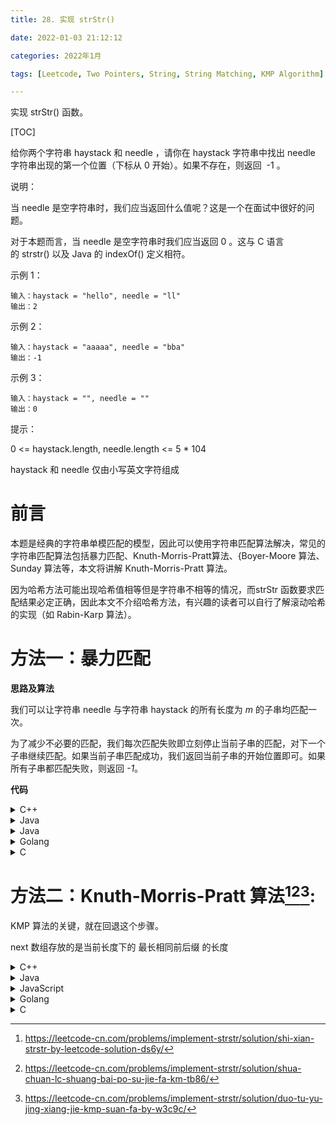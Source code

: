 ```yaml
---
title: 28. 实现 strStr()

date: 2022-01-03 21:12:12  

categories: 2022年1月

tags: [Leetcode, Two Pointers, String, String Matching, KMP Algorithm]

---
```

 

实现 strStr() 函数。
 
<!-- more -->

[TOC]


给你两个字符串 haystack 和 needle ，请你在 haystack 字符串中找出 needle 字符串出现的第一个位置（下标从 0 开始）。如果不存在，则返回  -1 。


说明：

当 needle 是空字符串时，我们应当返回什么值呢？这是一个在面试中很好的问题。

对于本题而言，当 needle 是空字符串时我们应当返回 0 。这与 C 语言的 strstr() 以及 Java 的 indexOf() 定义相符。


示例 1：

    输入：haystack = "hello", needle = "ll"
    输出：2
示例 2：
    
    输入：haystack = "aaaaa", needle = "bba"
    输出：-1
示例 3：
    
    输入：haystack = "", needle = ""
    输出：0


提示：

0 <= haystack.length, needle.length <= 5 * 104

haystack 和 needle 仅由小写英文字符组成


# 前言

本题是经典的字符串单模匹配的模型，因此可以使用字符串匹配算法解决，常见的字符串匹配算法包括暴力匹配、Knuth-Morris-Pratt算法、{Boyer-Moore 算法、Sunday 算法等，本文将讲解 Knuth-Morris-Pratt 算法。

因为哈希方法可能出现哈希值相等但是字符串不相等的情况，而strStr 函数要求匹配结果必定正确，因此本文不介绍哈希方法，有兴趣的读者可以自行了解滚动哈希的实现（如 Rabin-Karp  算法）。

# 方法一：暴力匹配

**思路及算法**

我们可以让字符串 needle 与字符串 haystack 的所有长度为 *m* 的子串均匹配一次。

为了减少不必要的匹配，我们每次匹配失败即立刻停止当前子串的匹配，对下一个子串继续匹配。如果当前子串匹配成功，我们返回当前子串的开始位置即可。如果所有子串都匹配失败，则返回 *-1*。

**代码**

<details>
    <summary>C++</summary>
    
```C++ [sol1-C++]
class Solution {
public:
    int strStr(string haystack, string needle) {
        int n = haystack.size(), m = needle.size();
        for (int i = 0; i + m <= n; i++) {
            bool flag = true;
            for (int j = 0; j < m; j++) {
                if (haystack[i + j] != needle[j]) {
                    flag = false;
                    break;
                }
            }
            if (flag) {
                return i;
            }
        }
        return -1;
    }
};
```
</details>
<details>
    <summary>Java</summary>
    
```Java [sol1-Java]
class Solution {
    public int strStr(String haystack, String needle) {
        int n = haystack.length(), m = needle.length();
        for (int i = 0; i + m <= n; i++) {
            boolean flag = true;
            for (int j = 0; j < m; j++) {
                if (haystack.charAt(i + j) != needle.charAt(j)) {
                    flag = false;
                    break;
                }
            }
            if (flag) {
                return i;
            }
        }
        return -1;
    }
}
```
</details>
<details>
    <summary>Java</summary>
    
```JavaScript [sol1-JavaScript]
var strStr = function(haystack, needle) {
    const n = haystack.length, m = needle.length;
    for (let i = 0; i + m <= n; i++) {
        let flag = true;
        for (let j = 0; j < m; j++) {
            if (haystack[i + j] != needle[j]) {
                flag = false;
                break;
            }
        }
        if (flag) {
            return i;
        }
    }
    return -1;
};
```
</details>
<details>
    <summary>Golang</summary>
    
```go [sol1-Golang]
func strStr(haystack, needle string) int {
    n, m := len(haystack), len(needle)
outer:
    for i := 0; i+m <= n; i++ {
        for j := range needle {
            if haystack[i+j] != needle[j] {
                continue outer
            }
        }
        return i
    }
    return -1
}
```
</details>
<details>
    <summary>C</summary>
    
```C [sol1-C]
int strStr(char* haystack, char* needle) {
    int n = strlen(haystack), m = strlen(needle);
    for (int i = 0; i + m <= n; i++) {
        bool flag = true;
        for (int j = 0; j < m; j++) {
            if (haystack[i + j] != needle[j]) {
                flag = false;
                break;
            }
        }
        if (flag) {
            return i;
        }
    }
    return -1;
}
```
</details>


# 方法二：Knuth-Morris-Pratt 算法[^1][^2][^3]:

KMP 算法的关键，就在回退这个步骤。
 
next 数组存放的是当前长度下的 最长相同前后缀 的长度

<details>
    <summary>C++</summary>
    
```C++ [sol1-C++]
class Solution {
public:
    int strStr(string haystack, string needle) {
        int n = haystack.size(), m = needle.size();
        if (m == 0) {
            return 0;
        }
        vector<int> pi(m);
        for (int i = 1, j = 0; i < m; i++) {
            while (j > 0 && needle[i] != needle[j]) {
                j = pi[j - 1];
            }
            if (needle[i] == needle[j]) {
                j++;
            }
            pi[i] = j;
        }
        for (int i = 0, j = 0; i < n; i++) {
            while (j > 0 && haystack[i] != needle[j]) {
                j = pi[j - 1];
            }
            if (haystack[i] == needle[j]) {
                j++;
            }
            if (j == m) {
                return i - m + 1;
            }
        }
        return -1;
    }
};
```
</details>
<details>
    <summary>Java</summary>
    
```Java [sol1-Java]
    class Solution {
    public int strStr(String haystack, String needle) {
//自己敲一下子 前缀表不需要减一的实现方式
        int needleLength = needle.length();
        if (needleLength == 0) return 0;
//        当needle是空字符串时，返回0

        int[] next = new int[needleLength];
//        定义好next数组
        for (int right = 1, left = 0; right < needleLength; right++) {
//            定义好两个指针right与left
//            在for循环中初始化指针right为1，left=0,开始计算next数组，right始终在left指针的后面
            while (left > 0 && needle.charAt(left) != needle.charAt(right)) {
//                如果不相等就让left指针回退，到0时就停止回退
                left = next[left - 1];//进行回退操作；
            }
            if (needle.charAt(left) == needle.charAt(right)) {
                left++;
            }
            next[right] = left;
// 这是从 1 开始的

        }
// 循环结束的时候，next数组就已经计算完毕了


        for (int i = 0,j=0; i <haystack.length() ; i++) {

            while (j>0&&haystack.charAt(i)!=needle.charAt(j)){
                j=next[j-1];
            }
            if (haystack.charAt(i)==needle.charAt(j)){
                j++;
            }
            if (j==needleLength) return i-needleLength+1;
        }
        return -1;


    }
}

```
</details>
<details>
    <summary>JavaScript</summary>
    
```JavaScript [sol1-JavaScript]
var strStr = function(haystack, needle) {
    const n = haystack.length, m = needle.length;
    if (m === 0) {
        return 0;
    }
    const pi = new Array(m).fill(0);
    for (let i = 1, j = 0; i < m; i++) {
        while (j > 0 && needle[i] !== needle[j]) {
            j = pi[j - 1];
        }
        if (needle[i] == needle[j]) {
            j++;
        }
        pi[i] = j;
    }
    for (let i = 0, j = 0; i < n; i++) {
        while (j > 0 && haystack[i] != needle[j]) {
            j = pi[j - 1];
        }
        if (haystack[i] == needle[j]) {
            j++;
        }
        if (j === m) {
            return i - m + 1;
        }
    }
    return -1;
};
```
</details>
<details>
    <summary>Golang</summary>
    
```go [sol1-Golang]
func strStr(haystack, needle string) int {
    n, m := len(haystack), len(needle)
    if m == 0 {
        return 0
    }
    pi := make([]int, m)
    for i, j := 1, 0; i < m; i++ {
        for j > 0 && needle[i] != needle[j] {
            j = pi[j-1]
        }
        if needle[i] == needle[j] {
            j++
        }
        pi[i] = j
    }
    for i, j := 0, 0; i < n; i++ {
        for j > 0 && haystack[i] != needle[j] {
            j = pi[j-1]
        }
        if haystack[i] == needle[j] {
            j++
        }
        if j == m {
            return i - m + 1
        }
    }
    return -1
}
```
</details>
<details>
    <summary>C</summary>
    
```C [sol1-C]
int strStr(char* haystack, char* needle) {
    int n = strlen(haystack), m = strlen(needle);
    if (m == 0) {
        return 0;
    }
    int pi[m];
    pi[0] = 0;
    for (int i = 1, j = 0; i < m; i++) {
        while (j > 0 && needle[i] != needle[j]) {
            j = pi[j - 1];
        }
        if (needle[i] == needle[j]) {
            j++;
        }
        pi[i] = j;
    }
    for (int i = 0, j = 0; i < n; i++) {
        while (j > 0 && haystack[i] != needle[j]) {
            j = pi[j - 1];
        }
        if (haystack[i] == needle[j]) {
            j++;
        }
        if (j == m) {
            return i - m + 1;
        }
    }
    return -1;
}
```
</details>


[^1]:https://leetcode-cn.com/problems/implement-strstr/solution/shi-xian-strstr-by-leetcode-solution-ds6y/

[^2]:https://leetcode-cn.com/problems/implement-strstr/solution/shua-chuan-lc-shuang-bai-po-su-jie-fa-km-tb86/

[^3]:https://leetcode-cn.com/problems/implement-strstr/solution/duo-tu-yu-jing-xiang-jie-kmp-suan-fa-by-w3c9c/